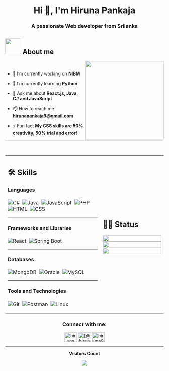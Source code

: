 <h1 align="center">Hi 👋, I'm Hiruna Pankaja</h1>
<h3 align="center">A passionate Web developer from Srilanka</h3>


## <picture><img src = "https://github.com/7oSkaaa/7oSkaaa/blob/main/Images/about_me.gif?raw=true" width = 50px></picture> About me

<picture> <img align="right" src="https://github.com/7oSkaaa/7oSkaaa/blob/main/Images/Right_Side.gif?raw=true" width = 250px></picture>

<br>

- 🔭 I’m currently working on **NIBM**

- 🌱 I’m currently learning **Python**

- 💬 Ask me about **React.js, Java, C# and JavaScript**

- 📫 How to reach me **hirunapankaja9@gmail.com**

- ⚡ Fun fact **My CSS skills are 50% creativity, 50% trial and error!**



---


</br>


<table width="100%" >

 <tr>
    <td width="60%">
     
## 🛠️ Skills

#### **Languages**

![C#](https://img.shields.io/badge/C%23-05122A?style=flat&logo=c-sharp&logoColor=239120)&nbsp;
![Java](https://img.shields.io/badge/Java-ED8B00?style=flat&logo=java&logoColor=white)&nbsp;
![JavaScript](https://img.shields.io/badge/JavaScript-F7DF1E?style=flat&logo=javascript&logoColor=black)&nbsp;
![PHP](https://img.shields.io/badge/PHP-777BB4?style=flat&logo=php&logoColor=white)&nbsp;
![HTML](https://img.shields.io/badge/HTML5-E34F26?style=flat&logo=html5&logoColor=white)&nbsp;
![CSS](https://img.shields.io/badge/CSS3-1572B6?style=flat&logo=css3&logoColor=white)&nbsp;

---

#### **Frameworks and Libraries**

![React](https://img.shields.io/badge/React-20232A?style=flat&logo=react&logoColor=61DAFB)&nbsp;
![Spring Boot](https://img.shields.io/badge/Spring_Boot-6DB33F?style=flat&logo=spring-boot&logoColor=white)&nbsp;

---

#### **Databases**

![MongoDB](https://img.shields.io/badge/MongoDB-47A248?style=flat&logo=mongodb&logoColor=white)&nbsp;
![Oracle](https://img.shields.io/badge/Oracle-F80000?style=flat&logo=oracle&logoColor=white)&nbsp;
![MySQL](https://img.shields.io/badge/MySQL-4479A1?style=flat&logo=mysql&logoColor=white)&nbsp;

---

#### **Tools and Technologies**

![Git](https://img.shields.io/badge/Git-F05032?style=flat&logo=git&logoColor=white)&nbsp;
![Postman](https://img.shields.io/badge/Postman-FF6C37?style=flat&logo=postman&logoColor=white)&nbsp;
![Linux](https://img.shields.io/badge/Linux-FCC624?style=flat&logo=linux&logoColor=black)&nbsp;


<!-- ![PyPI](https://img.shields.io/badge/pypi-3775A9?style=flat&logo=pypi&logoColor=white)&nbsp; -->


<!--#### Data Analytics 

![Numpy](https://img.shields.io/badge/Numpy-777BB4?style=flat&logo=numpy&logoColor=white)&nbsp;
![Pandas](https://img.shields.io/badge/Pandas-2C2D72?style=flat&logo=pandas&logoColor=white)&nbsp;<!-- ![Docker](https://img.shields.io/badge/Docker-2CA5E0?style=flat&logo=docker&logoColor=white)&nbsp; 
![Tableau](https://img.shields.io/badge/Tableau-E97627?style=flat&logo=Tableau&logoColor=white)&nbsp;
![Power BI](https://img.shields.io/badge/PowerBI-F2C811?style=flat&logo=Power%20BI&logoColor=white)
     -->
</td>
    <td>
  
## 📄📜 Status


<p align="center">
  <img width="100%" src="https://github-readme-stats.vercel.app/api?username=hirunaPankaja&theme=algolia&show_icons=true&bg_color=transparent&title_color=navy&text_color=black" />
 </br>
  <img width="100%" src="https://github-readme-streak-stats.herokuapp.com/?user=hirunaPankaja"/>
 </br>
  <img width="100%" src="https://github-readme-stats.vercel.app/api/top-langs/?username=hirunaPankaja&exclude_repo=Portfolio,HomePal&langs_count=7&layout=compact&bg_color=transparent" />
</p>
     
  </td>
 </tr>
</table>



<h3 align="center">Connect with me:</h3>
<p align="center">
<a href="https://fb.com/hiruna pankaja" target="blank"><img align="center" src="https://raw.githubusercontent.com/rahuldkjain/github-profile-readme-generator/master/src/images/icons/Social/facebook.svg" alt="hiruna pankaja" height="30" width="40" /></a>
<a href="https://www.hackerrank.com/@hirunapankaja9" target="blank"><img align="center" src="https://raw.githubusercontent.com/rahuldkjain/github-profile-readme-generator/master/src/images/icons/Social/hackerrank.svg" alt="[@hirunapankaja9](https://www.hackerrank.com/profile/hirunapankaja9)" height="30" width="40" /></a>
<a href="https://www.leetcode.com/hiruna9" target="blank"><img align="center" src="https://raw.githubusercontent.com/rahuldkjain/github-profile-readme-generator/master/src/images/icons/Social/leet-code.svg" alt="hiruna9" height="30" width="40" /></a>
</p>

---

<div align="center">
 <b style = {font-weight: 600}>Visitors Count</b>

<p align="center"><img align="center" src="https://profile-counter.glitch.me/{hirunaPankaja}/count.svg" /></p> 
<br>
</div>
